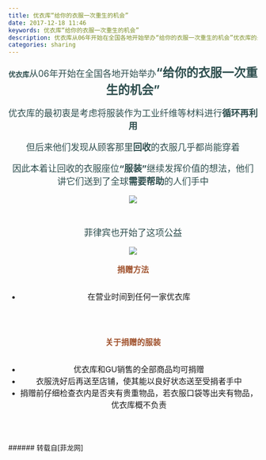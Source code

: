 ```yaml
---
title: 优衣库“给你的衣服一次重生的机会”
date: 2017-12-18 11:46
keywords: 优衣库“给你的衣服一次重生的机会”
description: 优衣库从06年开始在全国各地开始举办“给你的衣服一次重生的机会”优衣库的最初衷是考虑将服装作为工业纤维等材料进行循环再利用但后来他们发现从顾客那里回收的衣服几乎都尚能穿着因此本着让回收的衣服座位“服装”继续发挥价值的想法，他们讲它们送到了全球需要帮助的人们手中菲律宾也开始了这项公益捐赠方法在营业时间到任何一家优衣库关于捐赠的服装优衣库和GU销售的全部商品均可捐赠衣服洗好后再送至店铺，使其能以良好状态送至受捐者手中捐赠前仔细检查衣内是否夹有贵重物品，若衣服口袋等出夹有物品，优衣库概不负责
categories: sharing
---
```

<td class="t_f" id="postmessage_1041793">

<div align="center"><font color="#2f4f4f"><strong>优衣库</strong><font size="4">从06年开始在全国各地开始举办</font><strong><font size="5">“给你的衣服一次重生的机会”</font></strong></font></div><br/>
<div align="center"><font size="4"><font color="#2f4f4f">优衣库的最初衷是考虑将服装作为工业纤维等材料进行<strong>循环再利用</strong></font></font></div><br/>
<div align="center"><font size="4"><font color="#2f4f4f">但后来他们发现从顾客那里<strong>回收</strong>的衣服几乎都尚能穿着</font></font></div><br/>
<div align="center"><font size="4"><font color="#2f4f4f">因此本着让回收的衣服座位<strong>“服装”</strong>继续发挥价值的想法，他们讲它们送到了全球<strong>需要帮助</strong>的人们手中</font></font></div><br/>
<div align="center"><font size="4"><font color="#2f4f4f">

<img aid="710723" data-cf-modified-19b3735646db4e4b4d884155-="" file="data/attachment/forum/201712/18/113111erucmr8sum155mso.jpg.thumb.jpg" id="aimg_710723" inpost="1" onclick="" onmouseover="" src="http://www.flw.ph/data/attachment/forum/201712/18/113111erucmr8sum155mso.jpg" style="cursor:pointer" zoomfile="data/attachment/forum/201712/18/113111erucmr8sum155mso.jpg"/>


</font></font></div><br/>
<div align="center"><font size="4"><font color="#2f4f4f">菲律宾也开始了这项公益</font></font></div><br/>
<div align="center">

<img aid="710722" data-cf-modified-19b3735646db4e4b4d884155-="" file="data/attachment/forum/201712/18/113105qqmaz80m5m0ffz2d.png.thumb.jpg" id="aimg_710722" inpost="1" onclick="" onmouseover="" src="http://www.flw.ph/data/attachment/forum/201712/18/113105qqmaz80m5m0ffz2d.png" style="cursor:pointer" zoomfile="data/attachment/forum/201712/18/113105qqmaz80m5m0ffz2d.png"/>


</div><br/>
<div align="center"><font size="3"><font color="#a0522d"><strong>捐赠方法</strong></font></font></div><br/>
<div align="center"><ul><li><font size="3">在营业时间到任何一家优衣库</font><br/>
</li></ul></div><br/>
<div align="center"><font size="3"><font color="#a0522d"><br/>
</font></font></div><br/>
<div align="center"><font size="3"><font color="#a0522d"><strong>关于捐赠的服装</strong></font></font></div><br/>
<div align="center"><ul><li><font size="3">优衣库和GU销售的全部商品均可捐赠</font></li><li><font size="3">衣服洗好后再送至店铺，使其能以良好状态送至受捐者手中</font></li><li><font size="3">捐赠前仔细检查衣内是否夹有贵重物品，若衣服口袋等出夹有物品，优衣库概不负责</font><br/>
</li></ul></div><br/>
<br/>
<br/>
</td>
###### 转载自[菲龙网]